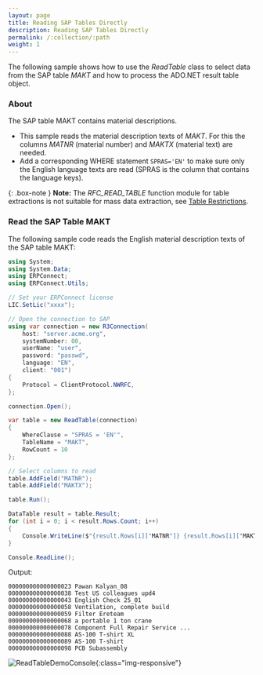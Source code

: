 ```yaml
---
layout: page
title: Reading SAP Tables Directly
description: Reading SAP Tables Directly
permalink: /:collection/:path
weight: 1
---
```


<!---
move to: https://help.theobald-software.com/en/erpconnect/special-classes/reading-sap-tables-directly-with-readtable
-->

The following sample shows how to use the *ReadTable* class to select data from the SAP table *MAKT* and how to process the ADO.NET result table object. 

### About

The SAP table MAKT contains material descriptions.
- This sample reads the material description texts of *MAKT*. 
For this the columns *MATNR* (material number) and *MAKTX* (material text) are needed.
- Add a corresponding WHERE statement `SPRAS='EN'` to make sure only the English language texts are read (SPRAS is the column that contains the language keys).

{: .box-note }
**Note:** The *RFC_READ_TABLE* function module for table extractions is not suitable for mass data extraction, see [Table Restrictions](#table-restrictions).

### Read the SAP Table MAKT

The following sample code reads the English material description texts of the SAP table MAKT:

``` csharp
using System;
using System.Data;
using ERPConnect;
using ERPConnect.Utils;

// Set your ERPConnect license
LIC.SetLic("xxxx");

// Open the connection to SAP
using var connection = new R3Connection(
    host: "server.acme.org",
    systemNumber: 00,
    userName: "user",
    password: "passwd",
    language: "EN",
    client: "001")
{
    Protocol = ClientProtocol.NWRFC,
};

connection.Open();

var table = new ReadTable(connection)
{
    WhereClause = "SPRAS = 'EN'",
    TableName = "MAKT",
    RowCount = 10
};

// Select columns to read
table.AddField("MATNR");
table.AddField("MAKTX");

table.Run();

DataTable result = table.Result;
for (int i = 0; i < result.Rows.Count; i++)
{
    Console.WriteLine($"{result.Rows[i]["MATNR"]} {result.Rows[i]["MAKTX"]}");
}

Console.ReadLine();
```

Output:
```
000000000000000023 Pawan Kalyan_08
000000000000000038 Test US colleagues upd4
000000000000000043 English Check 25_01
000000000000000058 Ventilation, complete build
000000000000000059 Filter Ereteam
000000000000000068 a portable 1 ton crane
000000000000000078 Component Full Repair Service ...
000000000000000088 AS-100 T-shirt XL
000000000000000089 AS-100 T-shirt
000000000000000098 PCB Subassembly
```

![ReadTableDemoConsole](/img/contents/ReadTableDemoConsole.jpg){:class="img-responsive"}
